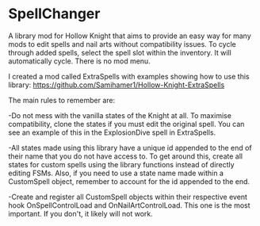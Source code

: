 # SpellChanger

A library mod for Hollow Knight that aims to provide an easy way for many mods to edit spells and nail arts without compatibility issues.
To cycle through added spells, select the spell slot within the inventory. It will automatically cycle. There is no mod menu.


I created a mod called ExtraSpells with examples showing how to use this library: https://github.com/Samihamer1/Hollow-Knight-ExtraSpells

The main rules to remember are:

-Do not mess with the vanilla states of the Knight at all. To maximise compatibility, clone the states if you must edit the original spell. You can see an example of this in the ExplosionDive spell in ExtraSpells.

-All states made using this library have a unique id appended to the end of their name that you do not have access to. To get around this, create all states for custom spells using the library functions instead of directly editing FSMs. Also, if you need to use a state name made within a CustomSpell object, remember to account for the id appended to the end.

-Create and register all CustomSpell objects within their respective event hook OnSpellControlLoad and OnNailArtControlLoad. This one is the most important. If you don't, it likely will not work.

